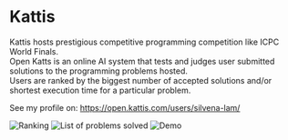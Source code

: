 # Kattis
Kattis hosts prestigious competitive programming competition like ICPC World Finals.  
Open Katts is an online AI system that tests and judges user submitted solutions to the programming problems hosted.  
Users are ranked by the biggest number of accepted solutions and/or shortest execution time for a particular problem.  
    
See my profile on: https://open.kattis.com/users/silvena-lam/
  
![Ranking](https://github.com/websponse/kattis/blob/6325b9d2f61337eaa60df9dff17f9270c9f8fb72/Img/Ranking.png?raw=true)
![List of problems solved](https://github.com/websponse/kattis/blob/6325b9d2f61337eaa60df9dff17f9270c9f8fb72/Img/Problems%20Solved.png?raw=true)
![Demo](https://github.com/websponse/kattis/blob/0f3abc5cb0b437f5cf7f0d7470dfcbf2136a49fb/Img/Submission.png?raw=true)
